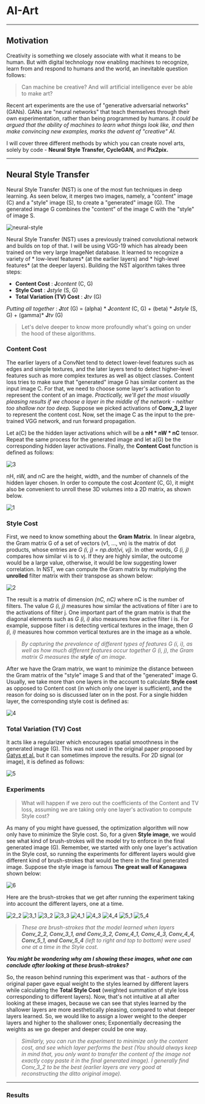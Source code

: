 # AI-Art

***

## Motivation

Creativity is something we closely associate with what it means to be human. But with digital technology now enabling machines to recognize, learn from and respond to humans and the world, an inevitable question follows: 

> Can machine be creative? And will artificial intelligence ever be able to make art?

Recent art experiments are the use of "generative adversarial networks" (GANs). GANs are "neural networks" that teach themselves through their own experimentation, rather than being programmed by humans. *It could be argued that the ability of machines to learn what things look like, and then make convincing new examples, marks the advent of "creative" AI.*

I will cover three different methods by which you can create novel arts, solely by code - **Neural Style Transfer, CycleGAN,** and **Pix2pix.**  

***

## Neural Style Transfer

Neural Style Transfer (NST) is one of the most fun techniques in deep learning. As seen below, it merges two images, namely, a "content" image (C) and a "style" image (S), to create a "generated" image (G). The generated image G combines the "content" of the image C with the "style" of image S. 

![neural-style](https://user-images.githubusercontent.com/41862477/49682529-b23e2880-fadb-11e8-8625-82fc2b14c487.png)

Neural Style Transfer (NST) uses a previously trained convolutional network and builds on top of that. I will be using VGG-19 which has already been trained on the very large ImageNet database. It learned to recognize a variety of * low-level features* (at the earlier layers) and * high-level features* (at the deeper layers). Building the NST algorithm takes three steps:

- **Content Cost** : **J***content* (C, G)
- **Style Cost** : **J***style* (S, G) 
- **Total Variation (TV) Cost** : **J***tv* (G)

*Putting all together*  :  **J***tot* (G) = (alpha) * **J***content* (C, G) + (beta) * **J***style* (S, G) + (gamma)* **J***tv* (G)

> Let's delve deeper to know more profoundly what's going on under the hood of these algorithms.

###  Content Cost

The earlier layers of a ConvNet tend to detect lower-level features such as edges and simple textures, and the later layers tend to detect higher-level features such as more complex textures as well as object classes. Content loss tries to make sure that "generated" image G has similar content as the input image C. For that, we need to choose some layer's activation to represent the content of an image. *Practically, we'll get the most visually pleasing results if we choose a layer in the middle of the network - neither too shallow nor too deep.* Suppose we picked activations of **Conv_3_2** layer to represent the content cost. Now, set the image C as the input to the pre-trained VGG network, and run forward propagation. 

Let  a(C) be the hidden layer activations which will be a **nH * nW * nC** tensor. Repeat the same process for the generated image and let  a(G) be the corresponding hidden layer activations. Finally, the **Content Cost** function is defined as follows:

![3](https://user-images.githubusercontent.com/41862477/49682789-6772df80-fae0-11e8-8f7c-5805421e8121.JPG)

nH, nW, and nC are the height, width, and the number of channels of the hidden layer chosen. In order to compute the cost **J***content* (C, G), it might also be convenient to unroll these 3D volumes into a 2D matrix, as shown below.

![1](https://user-images.githubusercontent.com/41862477/49682841-10b9d580-fae1-11e8-851f-ec9fbf37dd92.JPG)

### Style Cost

First, we need to know something about the **Gram Matrix**. In linear algebra, the Gram matrix G of a set of vectors  (v1, …, vn) is the matrix of dot products, whose entries are  *G (i, j) = np.dot(vi, vj)*. In other words,  *G (i, j)*  compares how similar vi is to vj. If they are highly similar, the outcome would be a large value, otherwise, it would be low suggesting lower correlation. In NST, we can compute the Gram matrix by multiplying the **unrolled** filter matrix with their transpose as shown below:

![2](https://user-images.githubusercontent.com/41862477/49682895-f8968600-fae1-11e8-8fbd-b754c625542a.JPG)

The result is a matrix of dimension  *(nC, nC)* where nC is the number of filters. The value *G (i, j)* measures how similar the activations of filter i are to the activations of filter j. One important part of the gram matrix is that the diagonal elements such as  *G (i, i)* also measures how active filter i is. For example, suppose filter i is detecting vertical textures in the image, then *G (i, i)*  measures how common vertical textures are in the image as a whole. 

>*By capturing the prevalence of different types of features G (i, i), as well as how much different features occur together  G (i, j), the Gram matrix G measures the **style** of an image.*

After we have the Gram matrix, we want to minimize the distance between the Gram matrix of the "style" image S and that of the "generated" image G. Usually, we take more than one layers in the account to calculate **Style cost** as opposed to Content cost (in which only one layer is sufficient), and the reason for doing so is discussed later on in the post. For a single hidden layer, the corresponding style cost is defined as:

![4](https://user-images.githubusercontent.com/41862477/49683030-54620e80-fae4-11e8-9f79-a500da7f12c3.JPG)

### Total Variation (TV) Cost

It acts like a regularizer which encourages spatial smoothness in the generated image (G). This was not used in the original paper proposed by [Gatys et al.](https://arxiv.org/pdf/1508.06576.pdf) but it can sometimes improve the results. For 2D signal (or image), it is defined as follows: 

![5](https://user-images.githubusercontent.com/41862477/49683156-1b2a9e00-fae6-11e8-8321-34b3c1173175.JPG)

### Experiments

> What will happen if we zero out the coefficients of the Content and TV loss, assuming we are taking only one layer's activation to compute Style cost?

As many of you might have guessed, the optimization algorithm will now only have to minimize the Style cost. So, for a given **Style image**, we would see what kind of brush-strokes will the model try to enforce in the final generated image (G). Remember, we started with only one layer's activation in the Style cost, so running the experiments for different layers would give different kind of brush-strokes that would be there in the final generated image. Suppose the style image is famous **The great wall of Kanagawa** shown below:

![6](https://user-images.githubusercontent.com/41862477/49683530-af97ff00-faec-11e8-9d30-e3bc15e9fa88.jpg)

Here are the brush-strokes that we get after running the experiment taking into account the different layers, one at a time.

![2_2](https://user-images.githubusercontent.com/41862477/49683610-e15d9580-faed-11e8-8d3f-58de7ee88595.png)
![3_1](https://user-images.githubusercontent.com/41862477/49683611-e15d9580-faed-11e8-80d6-3d216487f678.png)
![3_2](https://user-images.githubusercontent.com/41862477/49683613-e15d9580-faed-11e8-836f-b8d3dab32f03.png)
![3_3](https://user-images.githubusercontent.com/41862477/49683614-e1f62c00-faed-11e8-964f-6e0e4085cc3d.png)
![4_1](https://user-images.githubusercontent.com/41862477/49683615-e1f62c00-faed-11e8-9583-a6ca7cfc058b.png)
![4_3](https://user-images.githubusercontent.com/41862477/49683616-e1f62c00-faed-11e8-9cf2-cbc5c3f5e18b.png)
![4_4](https://user-images.githubusercontent.com/41862477/49683617-e1f62c00-faed-11e8-9e09-4147889c3b01.png)
![5_1](https://user-images.githubusercontent.com/41862477/49683618-e28ec280-faed-11e8-92b3-f48787c98f8a.png)
![5_4](https://user-images.githubusercontent.com/41862477/49683619-e28ec280-faed-11e8-8076-85145ff382ea.png)

> *These are brush-strokes that the model learned when layers **Conv_2_2, Conv_3_1, and Conv_3_2, Conv_4_1, Conv_4_3, Conv_4_4, Conv_5_1, and Conv_5_4** (left to right and top to bottom) were used one at a time in the Style cost.*

***You might be wondering why am I showing these images, what one can conclude after looking at these brush-strokes?***

So, the reason behind running this experiment was that - authors of the original paper gave equal weight to the styles learned by different layers while calculating the **Total Style Cost** (weighted summation of style loss corresponding to different layers). Now, that's not intuitive at all after looking at these images, because we can see that styles learned by the shallower layers are more aesthetically pleasing, compared to what deeper layers learned. So, we would like to assign a lower weight to the deeper layers and higher to the shallower ones; Exponentially decreasing the weights as we go deeper and deeper could be one way.

> *Similarly, you can run the experiment to minimize only the content cost, and see which layer performs the best (You should always keep in mind that, you only want to transfer the content of the image not exactly copy paste it in the final generated image). I generally find Conv_3_2 to be the best (earlier layers are very good at reconstructing the ditto original image).*

***

### Results


